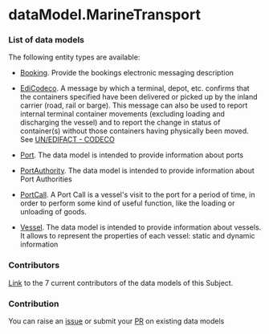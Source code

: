 # dataModel.MarineTransport

### List of data models

The following entity types are available:
- [Booking](https://github.com/smart-data-models/dataModel.MarineTransport/blob/master/Booking/README.md). Provide the bookings electronic messaging description

- [EdiCodeco](https://github.com/smart-data-models/dataModel.MarineTransport/blob/master/EdiCodeco/README.md). A message by which a terminal, depot, etc. confirms that the containers specified have been delivered or picked up by the inland carrier (road, rail or barge). This message can also be used to report internal terminal container movements (excluding loading and discharging the vessel) and to report the change in status of container(s) without those containers having physically been moved. See [UN/EDIFACT - CODECO](https://service.unece.org/trade/untdid/d19a/trmd/codeco_c.htm)

- [Port](https://github.com/smart-data-models/dataModel.MarineTransport/blob/master/Port/README.md). The data model is intended to provide information about ports

- [PortAuthority](https://github.com/smart-data-models/dataModel.MarineTransport/blob/master/PortAuthority/README.md). The data model is intended to provide information about Port Authorities

- [PortCall](https://github.com/smart-data-models/dataModel.MarineTransport/blob/master/PortCall/README.md). A Port Call is a vessel's visit to the port for a period of time, in order to perform some kind of useful function, like the loading or unloading of goods.

- [Vessel](https://github.com/smart-data-models/dataModel.MarineTransport/blob/master/Vessel/README.md). The data model is intended to provide information about vessels. It allows to represent the properties of each vessel: static and dynamic information



### Contributors
[Link](https://github.com/smart-data-models/dataModel.MarineTransport/blob/master/CONTRIBUTORS.yaml) to the 7 current contributors of the data models of this Subject.


### Contribution
You can raise an [issue](https://github.com/smart-data-models/dataModel.MarineTransport/issues) or submit your [PR](https://github.com/smart-data-models/dataModel.MarineTransport/pulls) on existing data models
